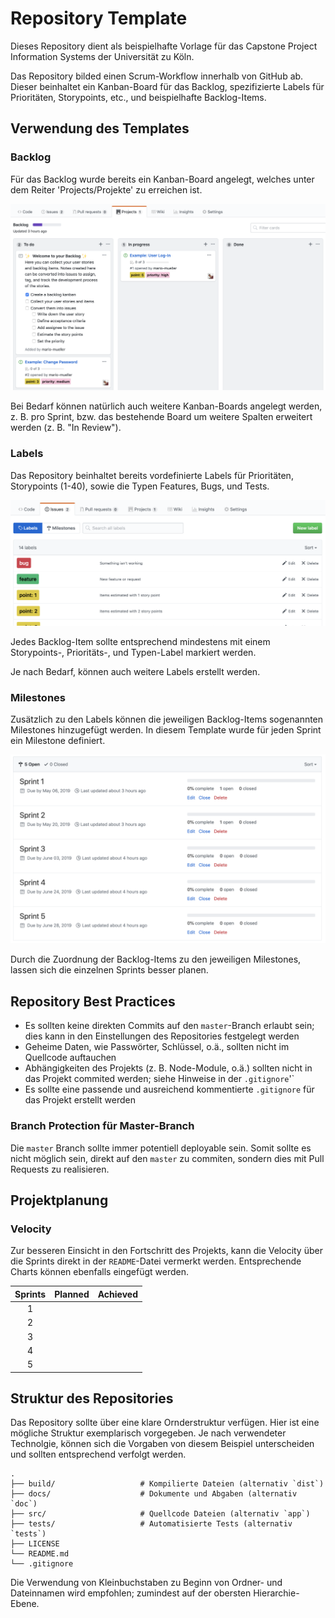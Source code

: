 # Repository Template

Dieses Repository dient als beispielhafte Vorlage für das Capstone Project Information Systems der Universität zu Köln.

Das Repository bilded einen Scrum-Workflow innerhalb von GitHub ab. Dieser beinhaltet ein Kanban-Board für das Backlog, spezifizierte Labels für Prioritäten, Storypoints, etc., und beispielhafte Backlog-Items.

## Verwendung des Templates

### Backlog

Für das Backlog wurde bereits ein Kanban-Board angelegt, welches unter dem Reiter 'Projects/Projekte' zu erreichen ist.

![Backlog](assets/img/backlog.png)

Bei Bedarf können natürlich auch weitere Kanban-Boards angelegt werden, z. B. pro Sprint, bzw. das bestehende Board um weitere Spalten erweitert werden (z. B. "In Review").

### Labels

Das Repository beinhaltet bereits vordefinierte Labels für Prioritäten, Storypoints (1-40), sowie die Typen Features, Bugs, und Tests.

![Labels](assets/img/labels.png)

Jedes Backlog-Item sollte entsprechend mindestens mit einem Storypoints-, Prioritäts-, und Typen-Label markiert werden.

Je nach Bedarf, können auch weitere Labels erstellt werden.

### Milestones

Zusätzlich zu den Labels können die jeweiligen Backlog-Items sogenannten Milestones hinzugefügt werden. In diesem Template wurde für jeden Sprint ein Milestone definiert.

![Milestones](assets/img/milestones.png)

Durch die Zuordnung der Backlog-Items zu den jeweiligen Milestones, lassen sich die einzelnen Sprints besser planen.

## Repository Best Practices

- Es sollten keine direkten Commits auf den `master`-Branch erlaubt sein; dies kann in den Einstellungen des Repositories festgelegt werden
- Geheime Daten, wie Passwörter, Schlüssel, o.ä., sollten nicht im Quellcode auftauchen
- Abhängigkeiten des Projekts (z. B. Node-Module, o.ä.) sollten nicht in das Projekt commited werden; siehe Hinweise in der `.gitignore`'`
- Es sollte eine passende und ausreichend kommentierte `.gitignore` für das Projekt erstellt werden

### Branch Protection für Master-Branch

Die `master` Branch sollte immer potentiell deployable sein. Somit sollte es nicht möglich sein, direkt auf den `master` zu commiten, sondern dies mit Pull Requests zu realisieren.

## Projektplanung

### Velocity

Zur besseren Einsicht in den Fortschritt des Projekts, kann die Velocity über die Sprints direkt in der `README`-Datei vermerkt werden. Entsprechende Charts können ebenfalls eingefügt werden.

| Sprints | Planned | Achieved |
|:-------:|:-------:|:--------:|
|    1    |         |          |
|    2    |         |          |
|    3    |         |          |
|    4    |         |          |
|    5    |         |          |

## Struktur des Repositories

Das Repository sollte über eine klare Ornderstruktur verfügen. Hier ist eine mögliche Struktur exemplarisch vorgegeben. Je nach verwendeter Technolgie, können sich die Vorgaben von diesem Beispiel unterscheiden und sollten entsprechend verfolgt werden.

    .
    ├── build/                   # Kompilierte Dateien (alternativ `dist`)
    ├── docs/                    # Dokumente und Abgaben (alternativ `doc`)
    ├── src/                     # Quellcode Dateien (alternativ `app`)
    ├── tests/                   # Automatisierte Tests (alternativ `tests`)
    ├── LICENSE
    └── README.md
    └── .gitignore

Die Verwendung von Kleinbuchstaben zu Beginn von Ordner- und Dateinnamen wird empfohlen; zumindest auf der obersten Hierarchie-Ebene.
